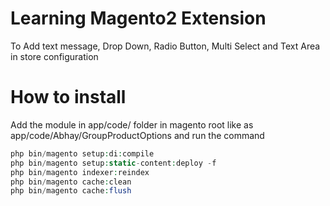 # Learning Magento2 Extension
To Add text message, Drop Down, Radio Button, Multi Select and Text Area in store configuration

# How to install

Add the module in app/code/ folder in magento root like as app/code/Abhay/GroupProductOptions
and run the command 
```php bin/magento setup:upgrade
php bin/magento setup:di:compile
php bin/magento setup:static-content:deploy -f
php bin/magento indexer:reindex
php bin/magento cache:clean
php bin/magento cache:flush
```
